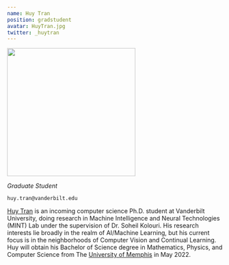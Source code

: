 ```yaml
---
name: Huy Tran
position: gradstudent
avatar: HuyTran.jpg
twitter: _huytran
---
```


<img width="300" src="{{site.baseurl}}/images/people/{{page.avatar}}" data-action="zoom">

_Graduate Student_<br>

<i class="fa fa-envelope-o"></i> `huy.tran@vanderbilt.edu`

[Huy Tran](https://huytranirl.github.io/) is an incoming computer science Ph.D. student at Vanderbilt University, doing research in Machine Intelligence and Neural Technologies (MINT) Lab under the supervision of Dr. Soheil Kolouri. His research interests lie broadly in the realm of AI/Machine Learning, but his current focus is in the neighborhoods of Computer Vision and Continual Learning. Huy will obtain his Bachelor of Science degree in Mathematics, Physics, and Computer Science from The [University of Memphis](https://www.memphis.edu/index.php) in May 2022. 
